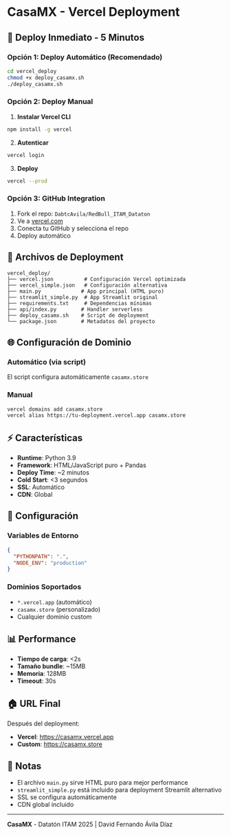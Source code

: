 # CasaMX - Vercel Deployment

## 🚀 Deploy Inmediato - 5 Minutos

### Opción 1: Deploy Automático (Recomendado)

```bash
cd vercel_deploy
chmod +x deploy_casamx.sh
./deploy_casamx.sh
```

### Opción 2: Deploy Manual

1. **Instalar Vercel CLI**
```bash
npm install -g vercel
```

2. **Autenticar**
```bash
vercel login
```

3. **Deploy**
```bash
vercel --prod
```

### Opción 3: GitHub Integration

1. Fork el repo: `DabtcAvila/RedBull_ITAM_Dataton`
2. Ve a [vercel.com](https://vercel.com)
3. Conecta tu GitHub y selecciona el repo
4. Deploy automático

## 📁 Archivos de Deployment

```
vercel_deploy/
├── vercel.json          # Configuración Vercel optimizada
├── vercel_simple.json   # Configuración alternativa
├── main.py             # App principal (HTML puro)
├── streamlit_simple.py  # App Streamlit original
├── requirements.txt     # Dependencias mínimas
├── api/index.py        # Handler serverless
├── deploy_casamx.sh    # Script de deployment
└── package.json        # Metadatos del proyecto
```

## 🌐 Configuración de Dominio

### Automático (via script)
El script configura automáticamente `casamx.store`

### Manual
```bash
vercel domains add casamx.store
vercel alias https://tu-deployment.vercel.app casamx.store
```

## ⚡ Características

- **Runtime**: Python 3.9
- **Framework**: HTML/JavaScript puro + Pandas
- **Deploy Time**: ~2 minutos
- **Cold Start**: <3 segundos
- **SSL**: Automático
- **CDN**: Global

## 🔧 Configuración

### Variables de Entorno
```json
{
  "PYTHONPATH": ".",
  "NODE_ENV": "production"
}
```

### Dominios Soportados
- `*.vercel.app` (automático)
- `casamx.store` (personalizado)
- Cualquier dominio custom

## 📊 Performance

- **Tiempo de carga**: <2s
- **Tamaño bundle**: ~15MB
- **Memoria**: 128MB
- **Timeout**: 30s

## 🏠 URL Final

Después del deployment:
- **Vercel**: https://casamx.vercel.app
- **Custom**: https://casamx.store

## 📝 Notas

- El archivo `main.py` sirve HTML puro para mejor performance
- `streamlit_simple.py` está incluido para deployment Streamlit alternativo
- SSL se configura automáticamente
- CDN global incluido

---
**CasaMX** - Datatón ITAM 2025 | David Fernando Ávila Díaz